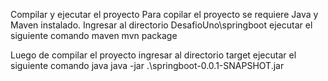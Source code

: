 Compilar y ejecutar el proyecto
Para copilar el proyecto se requiere Java y Maven instalado. Ingresar al directorio DesafioUno\springboot ejecutar el siguiente comando maven
mvn package

Luego de compilar el proyecto ingresar al directorio target ejecutar el siguiente comando java
java -jar .\springboot-0.0.1-SNAPSHOT.jar